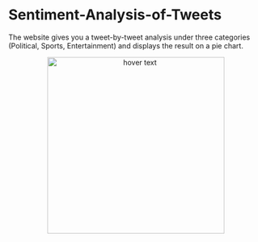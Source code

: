 # Sentiment-Analysis-of-Tweets
The website gives you a tweet-by-tweet analysis under three categories (Political, Sports, Entertainment) and displays the result on a pie chart.
<p align="center">
  <img src="img1" width="350" title="hover text">
</p>
